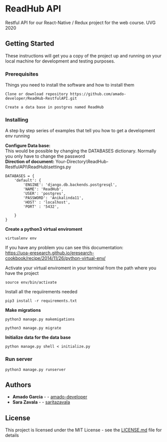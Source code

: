 # ReadHub API

Restful API for our React-Native / Redux project for the web course. UVG 2020

## Getting Started

These instructions will get you a copy of the project up and running on your local machine for development and testing purposes. 

### Prerequisites

Things you need to install the software and how to install them

```
Clone or download repository https://github.com/amado-developer/ReadHub-RestfulAPI.git
```
```
Create a data base in postgres named ReadHub
```

### Installing

A step by step series of examples that tell you how to get a development env running

**Configure Data base:**\
This would be possible by changing the DATABASES dictionary. Normally you only have to change the password\
**Direction of document:** Your-Directory\ReadHub-RestfulAPI\ReadHub\settings.py


```
DATABASES = {
    'default': {
        'ENGINE': 'django.db.backends.postgresql',
        'NAME': 'ReadHub',
        'USER': 'postgres',
        'PASSWORD': 'Anikalinda11',
        'HOST' : 'localhost',
        'PORT' : '5432',

    }
}

```

**Create a python3 virtual enviroment**

```
virtualenv env
```

If you have any problem you can see this documentation:\
https://uoa-eresearch.github.io/eresearch-cookbook/recipe/2014/11/26/python-virtual-env/

Activate your virtual enviroment in your terminal from the path where you have the project

```
source env/bin/activate
```
Install all the requiirements needed
```
pip3 install -r requirements.txt 
```
**Make migrations**

```
python3 manage.py makemigations
```
```
python3 manage.py migrate
```
**Initialize data for the data base**

```
python manage.py shell < initialize.py
```
### Run server
```
python3 manage.py runserver
```



## Authors

* **Amado Garcia** -  - [amado-developer](https://github.com/amado-developer)
* **Sara Zavala** -  - [saritazavala](https://github.com/saritazavala)




## License

This project is licensed under the MIT License - see the [LICENSE.md](LICENSE.md) file for details







